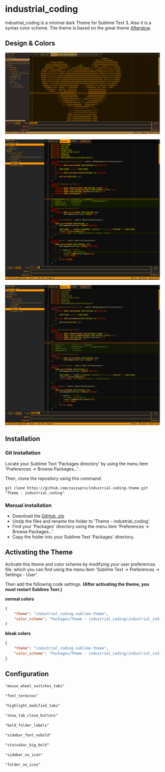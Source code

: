 # industrial_coding

industrial_coding is a minimal dark Theme for Sublime Text 3. Also it is a syntax color scheme. The theme is based on the great theme [Afterglow](https://github.com/YabataDesign/afterglow-theme).

## Design & Colors
![sublime_theme_bleak](screenshots/sublime_theme_bleak.png)

![industrial_coding_normal](screenshots/normal.png)

![industrial_coding_bleak](screenshots/bleak.png)

## Installation


### Git Installation

Locate your Sublime Text 'Packages directory' by using the menu item 'Preferences -> Browse Packages...' .

Then, clone the repository using this command:

    git clone https://github.com/zaizupro/industrial-coding-theme.git "Theme - industrial_coding"


### Manual installation

* Download the [GitHub .zip](https://github.com/zaizupro/industrial-coding-theme/archive/master.zip)
* Unzip the files and rename the folder to 'Theme - industrial_coding'.
* Find your 'Packages' directory using the menu item  'Preferences -> Browse Packages...'
* Copy the folder into your Sublime Text 'Packages' directory.


## Activating the Theme

Activate this theme and color scheme by modifying your user preferences file, which you can find using the menu item 'Sublime Text -> Preferences -> Settings - User'.

Then add the following code settings. **(After activating the theme, you must restart Sublime Text.)**


**normal colors**
```json
{
    "theme": "industrial_coding.sublime-theme",
    "color_scheme": "Packages/Theme - industrial_coding/industrial_coding_normal.tmTheme"
}
```

**bleak colors**
```json
{
    "theme": "industrial_coding.sublime-theme",
    "color_scheme": "Packages/Theme - industrial_coding/industrial_coding_bleak.tmTheme"
}
```


## Configuration

    "mouse_wheel_switches_tabs"
    
    "font_terminus"

    "highlight_modified_tabs"

    "show_tab_close_buttons"

    "bold_folder_labels"

    "sidebar_font_nobold"

    "statusbar_big_bold"

	"sidebar_no_icon"

	"folder_no_icon"
